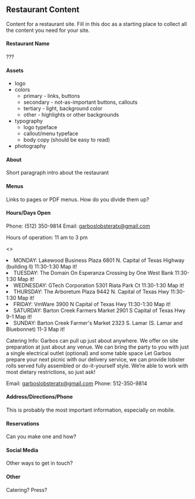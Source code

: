 ## Restaurant Content

Content for a restaurant site. Fill in this doc as a starting place to collect all the content you need for your site.

#### Restaurant Name

???

#### Assets

* logo
* colors
  * primary - links, buttons
  * secondary - not-as-important buttons, callouts
  * tertiary - light, background color
  * other - highlights or other backgrounds
* typography
  * logo typeface
  * callout/menu typeface
  * body copy (should be easy to read)
* photography

#### About

Short paragraph intro about the restaurant

#### Menus

Links to pages or PDF menus. How do you divide them up?

#### Hours/Days Open

Phone: (512) 350-9814
Email: garboslobsteratx@gmail.com

Hours of operation: 11 am to 3 pm

<<weekly schedule>>

<li <li class="bullet-item">MONDAY:
Lakewood Business Plaza 
6801 N. Capital of Texas Highway (building ll) 
11:30-1:30
Map it!</li>

<li <li class="bullet-item">TUESDAY:
The Domain
On Esperanza Crossing by One West Bank 
11:30-1:30
Map it! </li>

<li <li class="bullet-item">WEDNESDAY:
GTech Corporation
5301 Riata Park Ct 
11:30-1:30
Map it! </li>

<li <li class="bullet-item">THURSDAY:
The Arboretum Plaza
9442 N. Capital of Texas Hwy 
11:30-1:30
Map it! </li>

<li <li class="bullet-item">FRIDAY:
VmWare
3900 N Capital of Texas Hwy 
11:30-1:30
Map it! </li>

<li <li class="bullet-item">SATURDAY:
Barton Creek Farmers Market
2901 S Capital of Texas Hwy 
9-1
Map it!</li>

<li <li class="bullet-item">SUNDAY:
Barton Creek Farmer's Market 
2323 S. Lamar (S. Lamar and Bluebonnet) 
11-3
Map it!</li>

Catering Info:
Garbos can pull up just about anywhere.
We offer on site preparation at just about any venue. We can bring the party to you with just a single electrical outlet (optional) and some table space
Let Garbos prepare your next picnic with our delivery service, we can provide lobster rolls served fully assembled or do-it-yourself style.
We’re able to work with most dietary restrictions, so just ask!

Email: garboslobsteratx@gmail.com
Phone: 512-350-9814



#### Address/Directions/Phone

This is probably the most important information, especially on mobile.

#### Reservations

Can you make one and how?

#### Social Media

Other ways to get in touch?

#### Other

Catering? Press?